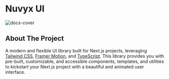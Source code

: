 # Nuvyx UI 

![docs-cover](https://github.com/user-attachments/assets/7044980a-79ac-46dd-b2d0-218e26f21fee)

## About The Project
A modern and flexible UI library built for Next.js projects, leveraging [Tailwind CSS](https://tailwindcss.com/), [Framer Motion](https://www.framer.com/motion/), and [TypeScript](https://www.typescriptlang.org/). This library provides you with pre-built, customizable, and accessible components, templates, and utilities to kickstart your Next.js project with a beautiful and animated user interface.

